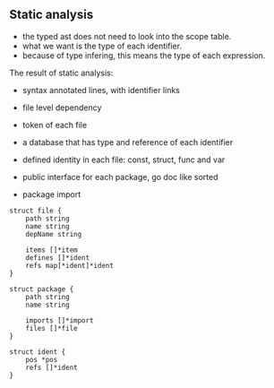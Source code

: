 ## Static analysis

- the typed ast does not need to look into the scope table.
- what we want is the type of each identifier.
- because of type infering, this means the type of each expression.

The result of static analysis:

- syntax annotated lines, with identifier links

- file level dependency
- token of each file
- a database that has type and reference of each identifier
- defined identity in each file: const, struct, func and var
- public interface for each package, go doc like sorted
- package import

```
struct file {
	path string
	name string
	depName string

	items []*item
	defines []*ident
	refs map[*ident]*ident
}

struct package {
	path string
	name string

	imports []*import
	files []*file
}

struct ident {
	pos *pos
	refs []*ident
}

```
